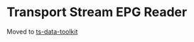 # Transport Stream EPG Reader
Moved to [ts-data-toolkit](https://github.com/Defective4/ts-data-toolkit)
